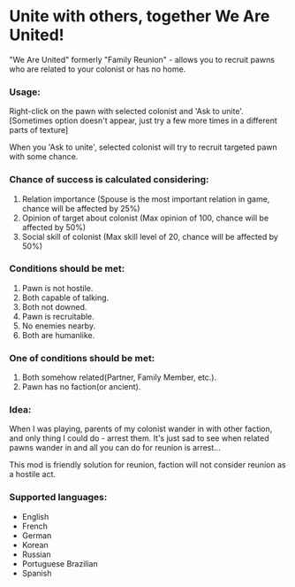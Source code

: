 # Unite with others, together We Are United!

"We Are United" formerly "Family Reunion" - allows you to recruit pawns who are related to your colonist or has no home.

### Usage:

Right-click on the pawn with selected colonist and 'Ask to unite'.<br/>
[Sometimes option doesn't appear, just try a few more times in a different parts of texture]

When you 'Ask to unite', selected colonist will try to recruit targeted pawn with some chance.

### Chance of success is calculated considering:

1. Relation importance (Spouse is the most important relation in game, chance will be affected by 25%)
2. Opinion of target about colonist (Max opinion of 100, chance will be affected by 50%)
3. Social skill of colonist (Max skill level of 20, chance will be affected by 50%)

### Conditions should be met:

1. Pawn is not hostile.
2. Both capable of talking.
3. Both not downed.
4. Pawn is recruitable.
5. No enemies nearby.
6. Both are humanlike.

### One of conditions should be met:

1. Both somehow related(Partner, Family Member, etc.).
2. Pawn has no faction(or ancient).

### Idea:

When I was playing, parents of my colonist wander in with other faction, and only thing I could do - arrest them.
It's just sad to see when related pawns wander in and all you can do for reunion is arrest...

This mod is friendly solution for reunion, faction will not consider reunion as a hostile act.

### Supported languages:

- English
- French
- German
- Korean
- Russian
- Portuguese Brazilian
- Spanish